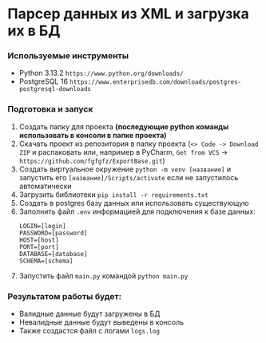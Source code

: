 # Парсер данных из XML и загрузка их в БД

### Используемые инструменты
* Python 3.13.2 `https://www.python.org/downloads/`
* PostgreSQL 16 `https://www.enterprisedb.com/downloads/postgres-postgresql-downloads`

### Подготовка и запуск
1. Создать папку для проекта **(последующие python команды использовать в консоли в папке проекта)**
2. Скачать проект из репозитория в папку проекта (`<> Code -> Download ZIP` и распаковать или, например в PyCharm, `Get from VCS` -> `https://github.com/fgfgfz/ExportBase.git`)
3. Создать виртуальное окружение `python -m venv [название]` и запустить его `[название]/Scripts/activate` если не запустилось автоматически
4. Загрузить библиотеки `pip install -r requirements.txt`
5. Создать в postgres базу данных или использовать существующую
6. Заполнить файл `.env` информацией для подключения к базе данных:
   ```
   LOGIN=[login]
   PASSWORD=[password]
   HOST=[host]
   PORT=[port]
   DATABASE=[database]
   SCHEMA=[schema]
   ```
7. Запустить файл `main.py` командой `python main.py`

### Результатом работы будет:
* Валидные данные будут загружены в БД
* Невалидные данные будут выведены в консоль
* Также создастся файл с логами `logs.log`